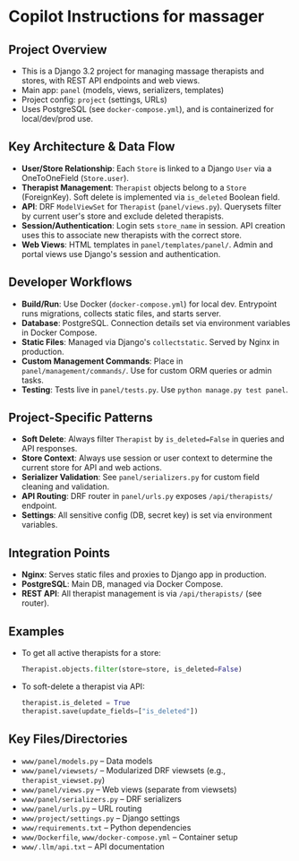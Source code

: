 # Copilot Instructions for massager

## Project Overview
- This is a Django 3.2 project for managing massage therapists and stores, with REST API endpoints and web views.
- Main app: `panel` (models, views, serializers, templates)
- Project config: `project` (settings, URLs)
- Uses PostgreSQL (see `docker-compose.yml`), and is containerized for local/dev/prod use.

## Key Architecture & Data Flow
- **User/Store Relationship**: Each `Store` is linked to a Django `User` via a OneToOneField (`Store.user`).
- **Therapist Management**: `Therapist` objects belong to a `Store` (ForeignKey). Soft delete is implemented via `is_deleted` Boolean field.
- **API**: DRF `ModelViewSet` for `Therapist` (`panel/views.py`). Querysets filter by current user's store and exclude deleted therapists.
- **Session/Authentication**: Login sets `store_name` in session. API creation uses this to associate new therapists with the correct store.
- **Web Views**: HTML templates in `panel/templates/panel/`. Admin and portal views use Django's session and authentication.

## Developer Workflows
- **Build/Run**: Use Docker (`docker-compose.yml`) for local dev. Entrypoint runs migrations, collects static files, and starts server.
- **Database**: PostgreSQL. Connection details set via environment variables in Docker Compose.
- **Static Files**: Managed via Django's `collectstatic`. Served by Nginx in production.
- **Custom Management Commands**: Place in `panel/management/commands/`. Use for custom ORM queries or admin tasks.
- **Testing**: Tests live in `panel/tests.py`. Use `python manage.py test panel`.

## Project-Specific Patterns
- **Soft Delete**: Always filter `Therapist` by `is_deleted=False` in queries and API responses.
- **Store Context**: Always use session or user context to determine the current store for API and web actions.
- **Serializer Validation**: See `panel/serializers.py` for custom field cleaning and validation.
- **API Routing**: DRF router in `panel/urls.py` exposes `/api/therapists/` endpoint.
- **Settings**: All sensitive config (DB, secret key) is set via environment variables.

## Integration Points
- **Nginx**: Serves static files and proxies to Django app in production.
- **PostgreSQL**: Main DB, managed via Docker Compose.
- **REST API**: All therapist management is via `/api/therapists/` (see router).

## Examples
- To get all active therapists for a store:
  ```python
  Therapist.objects.filter(store=store, is_deleted=False)
  ```
- To soft-delete a therapist via API:
  ```python
  therapist.is_deleted = True
  therapist.save(update_fields=["is_deleted"])
  ```

## Key Files/Directories
- `www/panel/models.py` – Data models
- `www/panel/viewsets/` – Modularized DRF viewsets (e.g., `therapist_viewset.py`)
- `www/panel/views.py` – Web views (separate from viewsets)
- `www/panel/serializers.py` – DRF serializers
- `www/panel/urls.py` – URL routing
- `www/project/settings.py` – Django settings
- `www/requirements.txt` – Python dependencies
- `www/Dockerfile`, `www/docker-compose.yml` – Container setup
- `www/.llm/api.txt` – API documentation
